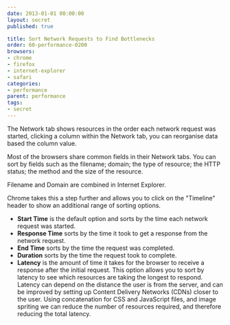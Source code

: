 ```yaml
---
date: 2013-01-01 00:00:00
layout: secret
published: true

title: Sort Network Requests to Find Bottlenecks
order: 60-performance-0200
browsers:
- chrome
- firefox
- internet-explorer
- safari
categories:
- performance
parent: performance
tags:
- secret
---
```


<p>The Network tab shows resources in the order each network request was started, clicking a column within the Network tab, you can reorganise data based the column value.</p>

<p>Most of the browsers share common fields in their Network tabs. You can sort by fields such as the filename; domain; the type of resource; the HTTP status; the method and the size of the resource.</p>

<p class="internet-explorer">Filename and Domain are combined in Internet Explorer.</p>

<p class="chrome">Chrome takes this a step further and allows you to click on the "Timeline" header to show an additional range of sorting options.</p>

<ul class="chrome">
    <li><b>Start Time</b> is the default option and sorts by the time each network request was started.</li>
    <li><b>Response Time</b> sorts by the time it took to get a response from the network request.</li>
    <li><b>End Time</b> sorts by the time the request was completed.</li>
    <li><b>Duration</b> sorts by the time the request took to complete.</li>
    <li><b>Latency</b> is the amount of time it takes for the browser to receive a response after the initial request. This option allows you to sort by latency to see which resources are taking the longest to respond. Latency can depend on the distance the user is from the server, and can be improved by setting up Content Delivery Networks (CDNs) closer to the user. Using concatenation for CSS and JavaScript files, and image spriting we can reduce the number of resources required, and therefore reducing the total latency.</li>
</ul>

